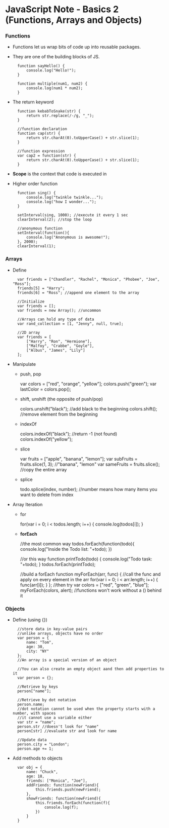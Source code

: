 # JavaScript Note - Basics 2 (Functions, Arrays and Objects)


### Functions
* Functions let us wrap bits of code up into reusable packages. 
* They are one of the building blocks of JS.

        function sayHello() {
            console.log("Hello!");
        }

        function multiple(num1, num2) {
            console.log(num1 * num2);
        }

* The return keyword

        function kebabToSnake(str) {
            return str.replace(/-/g, "_");
        }

        //function declaration
        function cap(str) {
            return str.charAt(0).toUpperCase() + str.slice(1);
        }

        //function expression
        var cap2 = function(str) {
            return str.charAt(0).toUpperCase() + str.slice(1);
        }

* **Scope** is the context that code is executed in
* Higher order function

        function sing() {
            console.log("twinkle twinkle...");
            console.log("how I wonder...");
        }

        setInterval(sing, 1000); //execute it every 1 sec
        clearInterval(2); //stop the loop

        //anonymous function
        setInterval(function(){
            console.log("Anonymous is awesome!");
        }, 2000);
        clearInterval(1);


### Arrays
* Define

        var friends = ["Chandler", "Rachel", "Monica", "Phobee", "Joe", "Ross"];
        friends[5] = "Harry";
        friends[6] = "Ross"; //append one element to the array

        //Initialize
        var friends = [];
        var friends = new Array(); //uncommon

        //Arrays can hold any type of data
        var rand_collection = [1, "Jenny", null, true];

        //2D array
        var friends = [
            ["Harry", "Ron", "Hermione"],
            ["Malfoy", "Crabbe", "Goyle"],
            ["Albus", "James", "Lily"]
        ];

* Manipulate
        
    * push, pop
    
        var colors = ["red", "orange", "yellow"];
        colors.push("green");
        var lastColor = colors.pop();

    * shift, unshift (the opposite of push/pop)
      
        colors.unshift("black"); //add black to the beginning
        colors.shift(); //remove element from the beginning

    * indexOf
    
        colors.indexOf("black"); //return -1 (not found)
        colors.indexOf("yellow");

    * slice
     
        var fruits = ["apple", "banana", "lemon"];
        var subFruits = fruits.slice(1, 3); //"banana", "lemon"
        var sameFruits = fruits.slice(); //copy the entire array

    * splice

        todo.splice(index, number); 
        //number means how many items you want to delete from index

* Array Iteration
    * for

        for(var i = 0; i < todos.length; i++) {
            console.log(todos[i]);
        }

    * **forEach**

        //the most common way
        todos.forEach(function(todo){
            console.log("Inside the Todo list: "+todo);
        })

        //or this way
        function printTodo(todo) {
            console.log("Todo task: "+todo);
        }
        todos.forEach(printTodo);

        //build a forEach
        function myForEach(arr, func) {
            //call the func and apply on every element in the arr
            for(var i = 0; i < arr.length; i++) {
                func(arr[i]);
            }
        };
        //then try
        var colors = ["red", "green", "blue"];
        myForEach(colors, alert);
        //functions won't work without a () behind it


### Objects
* Define (using {})

        //store data in key-value pairs
        //unlike arrays, objects have no order
        var person = {
            name: "Tom",
            age: 30,
            city: "NY"
        };
        //An array is a special version of an object

        //You can also create an empty object aand then add properties to it
        var person = {};

        //Retrieve by keys
        person["name"];

        //Retrieve by dot notation
        person.name;
        //dot notation cannot be used when the property starts with a number, with spaces
        //it cannot use a variable either
        var str = "name";
        person.str //doesn't look for "name"
        person[str] //evaluate str and look for name

        //Update data
        person.city = "London";
        person.age += 1;

* Add methods to objects

        var obj = {
            name: "Chuck",
            age: 18,
            friends: ["Monica", "Joe"],
            addFriends: function(newFriend){
                this.friends.push(newFriend);
            },
            showFriends: function(newFriend){
                this.friends.forEach(function(f){
                    console.log(f);
                })
            }
        }
